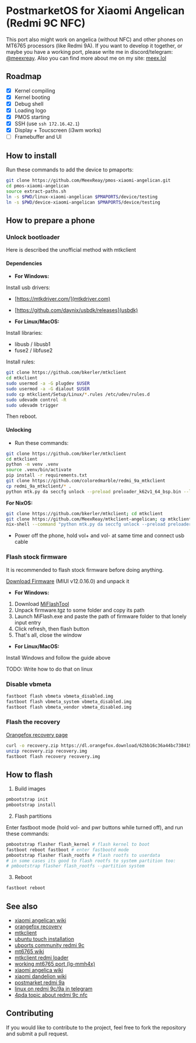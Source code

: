 # PostmarketOS for Xiaomi Angelican (Redmi 9C NFC)

This port also might work on angelica (without NFC) and other phones on MT6765 processors (like Redmi 9A).
If you want to develop it together, or maybe you have a working port, please write me in discord/telegram: [@meexreay](https://meexreay.t.me). 
Also you can find more about me on my site: [meex.lol](https://meex.lol/about)

## Roadmap

- [x] Kernel compiling
- [x] Kernel booting
- [x] Debug shell
- [x] Loading logo
- [x] PMOS starting
- [x] SSH (use `ssh 172.16.42.1`)
- [x] Display + Toucscreen (i3wm works) 
- [ ] Framebuffer and UI
 
## How to install

Run these commands to add the device to pmaports:

```bash
git clone https://github.com/MeexReay/pmos-xiaomi-angelican.git
cd pmos-xiaomi-angelican
source extract-paths.sh
ln -s $PWD/linux-xiaomi-angelican $PMAPORTS/device/testing
ln -s $PWD/device-xiaomi-angelican $PMAPORTS/device/testing
```

## How to prepare a phone

### Unlock bootloader

Here is described the unofficial method with mtkclient

#### Dependencies

- **For Windows:**

Install usb drivers:

- [https://mtkdriver.com/](mtkdriver.com)
- [https://github.com/daynix/usbdk/releases](usbdk)

- **For Linux/MacOS:**

Install libraries:

- libusb / libusb1
- fuse2 / libfuse2

Install rules:

```bash
git clone https://github.com/bkerler/mtkclient
cd mtkclient
sudo usermod -a -G plugdev $USER
sudo usermod -a -G dialout $USER
sudo cp mtkclient/Setup/Linux/*.rules /etc/udev/rules.d
sudo udevadm control -R
sudo udevadm trigger
```

Then reboot.

#### Unlocking

- Run these commands:

```bash
git clone https://github.com/bkerler/mtkclient
cd mtkclient
python -m venv .venv
source .venv/bin/activate
pip install -r requirements.txt
git clone https://github.com/coloredmarble/redmi_9a_mtkclient
cp redmi_9a_mtkclient/* .
python mtk.py da seccfg unlock --preload preloader_k62v1_64_bsp.bin --loader n.bin
```

**For NixOS:**

```bash
git clone https://github.com/bkerler/mtkclient; cd mtkclient
git clone https://github.com/MeexReay/mtkclient-angelican; cp mtkclient-angelican/* .
nix-shell --command "python mtk.py da seccfg unlock --preload preloader_k62v1_64_bsp.bin --loader n.bin"
```

- Power off the phone, hold vol+ and vol- at same time and connect usb cable

### Flash stock firmware

It is recommended to flash stock firmware before doing anything.

[Download Firmware](https://xmfirmwareupdater.com/miui/angelican/stable/V12.0.16.0.QCSMIXM/) (MIUI v12.0.16.0) and unpack it

- **For Windows:**

1. Download [MiFlashTool](https://cdn.alsgp0.fds.api.mi-img.com/micomm/MiFlash2020-3-14-0.rar)
2. Unpack firmware.tgz to some folder and copy its path
3. Launch MiFlash.exe and paste the path of firmware folder to that lonely input entry
4. Click refresh, then flash button
5. That's all, close the window

- **For Linux/MacOS:**

Install Windows and follow the guide above

TODO: Write how to do that on linux

### Disable vbmeta

```bash
fastboot flash vbmeta vbmeta_disabled.img
fastboot flash vbmeta_system vbmeta_disabled.img
fastboot flash vbmeta_vendor vbmeta_disabled.img
```

### Flash the recovery

[Orangefox recovery page](https://orangefox.download/device/61f1325a775bca54ef3bf25f)

```bash
curl -o recovery.zip https://dl.orangefox.download/62bb16c36a44bc738419d9bb
unzip recovery.zip recovery.img
fastboot flash recovery recovery.img
```

## How to flash

1. Build images

```bash
pmbootstrap init
pmbootstrap install
```

2. Flash partitions

Enter fastboot mode (hold vol- and pwr buttons while turned off), and run these commands:

```bash
pmbootstrap flasher flash_kernel # flash kernel to boot
fastboot reboot fastboot # enter fastbootd mode
pmbootstrap flasher flash_rootfs # flash rootfs to userdata
# in some cases its good to flash rootfs to system partition too:
# pmbootstrap flasher flash_rootfs --partition system
```

3. Reboot

```bash
fastboot reboot
```

## See also

- [xiaomi angelican wiki](https://wiki.postmarketos.org/wiki/Xiaomi_Redmi_9C_NFC_(xiaomi-angelican))
- [orangefox recovery](https://orangefox.download/device/61f1325a775bca54ef3bf25f)
- [mtkclient](https://github.com/bkerler/mtkclient)
- [ubuntu touch installation](https://gist.github.com/sivinnguyen/a6f65c5af9198d40d396e11048512347)
- [ubports community redmi 9c](https://gitlab.com/ubports/porting/community-ports/android10/xiaomi-redmi-9c)
- [mt6765 wiki](https://wiki.postmarketos.org/wiki/MediaTek_Helio_P35_(MT6765))
- [mtkclient redmi loader](https://github.com/coloredmarble/redmi_blossom)
- [working mt6765 port (lg-mmh4x)](https://wiki.postmarketos.org/wiki/LG_K40_AT%26T_(lg-mmh4x))
- [xiaomi angelica wiki](https://wiki.postmarketos.org/wiki/Xiaomi_Redmi_9C_(xiaomi-angelica))
- [xiaomi dandelion wiki](https://wiki.postmarketos.org/wiki/Xiaomi_Redmi_9A_(xiaomi-dandelion))
- [postmarket redmi 9a](https://github.com/SheatNoisette/postmarket_redmi_9a)
- [linux on redmi 9c/9a in telegram](https://t.me/linux_garden)
- [4pda topic about redmi 9c nfc](https://4pda.to/forum/index.php?showtopic=1012866)

## Contributing

If you would like to contribute to the project, feel free to fork the repository and submit a pull request.
